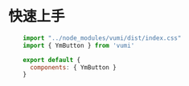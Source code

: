 # 快速上手

```javascript
    import "../node_modules/vumi/dist/index.css"
    import { YmButton } from 'vumi'

    export default {
      components: { YmButton }
    }
```

<ClientOnly>
  <ym-install-image />
</ClientOnly>

